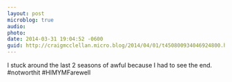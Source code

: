 ```yaml
---
layout: post
microblog: true
audio: 
photo: 
date: 2014-03-31 19:04:52 -0600
guid: http://craigmcclellan.micro.blog/2014/04/01/t450800934046924800.html
---
```

I stuck around the last 2 seasons of awful because I had to see the end. #notworthit #HIMYMFarewell

